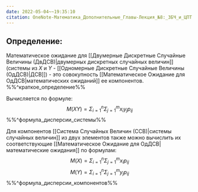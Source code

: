 ```yaml
---
date: 2022-05-04~~19:35:10
citation: OneNote-Математика_Дополнительные_Главы-Лекция_№8:_ЗБЧ_и_ЦПТ
---
```

## Определение:
Математическое ожидание для [[Двумерные Дискретные Случайные Величины (ДвДСВ)|двумерных дискретных случайных величин]] (системы из $X$ и $Y$ - [[Одномерные Дискретные Случайные Величины (ОдДСВ)|ДСВ]]) - это совокупность [[Математическое Ожидание для ОдДСВ|математических ожиданий]] ее компонентов.
%%^краткое_определение%%

Вычисляется по формуле:
$$M(XY) = \Sigma^{n}_{i=1}{\Sigma^{m}_{j=1}{x_iy_jp_{ij}}}$$
%%^формула_дисперсии_системы%%

Для компонентов [[Система Случайных Величин (ССВ)|системы случайных величин]] из двух элементов также можно вычислить их соответствующие [[Математическое Ожидание для ОдДСВ|математические ожидания]] по формулам:
$$M(X) = \Sigma^{n}_{i=1}{\Sigma^{m}_{j=1}{x_ip_{ij}}}$$
$$M(Y) = \Sigma^{n}_{i=1}{\Sigma^{m}_{j=1}{y_jp_{ij}}}$$
%%^формула_дисперсии_компонентов%%